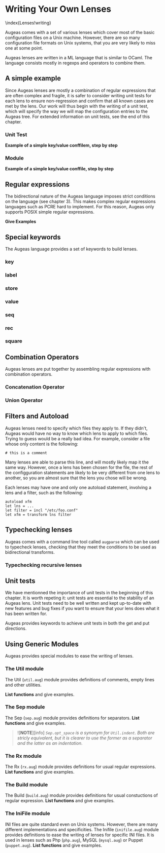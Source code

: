 # Writing Your Own Lenses 

\index{Lenses!writing}

Augeas comes with a set of various lenses which cover most of the basic configuration files on a Unix machine. However, there are so many configuration file formats on Unix systems, that you are very likely to miss one at some point.

Augeas lenses are written in a ML language that is similar to OCaml. The language consists mostly in regexps and operators to combine them.


## A simple example 

Since Augeas lenses are mostly a combination of regular expressions that are often complex and fragile, it is safer to consider writing unit tests for each lens to ensure non-regression and confirm that all known cases are met by the lens. Our work will thus begin with the writing of a unit test, which will specify the way we will map the configuration entries to the Augeas tree. For extended information on unit tests, see the end of this chapter.

### Unit Test 

__Example of a simple key/value conffilem, step by step__


### Module ### 


__Example of a simple key/value conffile, step by step__


## Regular expressions 

The bidirectional nature of the Augeas language imposes strict conditions on the language (see chapter 3). This makes complex regular expressions languages such as PCRE hard to implement. For this reason, Augeas only supports POSIX simple regular expressions.

__Give Examples__


## Special keywords 

The Augeas language provides a set of keywords to build lenses.


### key 


### label 


### store 


### value 


### seq 


### rec 


### square 



## Combination Operators 

Augeas lenses are put together by assembling regular expressions with combination operators.


### Concatenation Operator 


### Union Operator 


## Filters and Autoload 

Augeas lenses need to specify which files they apply to. If they didn't, Augeas would have no way to know which lens to apply to which files. Trying to guess would be a really bad idea. For example, consider a file whose only content is the following:

	# this is a comment

Many lenses are able to parse this line, and will mostly likely map it the same way. However, once a lens has been chosen for the file, the rest of the configguration statements are likely to be very different from one lens to another, so you are almost sure that the lens you chose will be wrong.

Each lenses may have one and only one autoload statement, involving a lens and a filter, such as the following:

	autoload xfm
	let lns = ...
	let filter = incl "/etc/foo.conf"
	let xfm = transform lns filter


## Typechecking lenses 


Augeas comes with a command line tool called `augparse` which can be used to typecheck lenses, checking that they meet the conditions to be used as bidirectional transforms.


### Typechecking recursive lenses 




## Unit tests 

We have mentionned the importance of unit tests in the beginning of this chapter. It is worth repeting it: unit tests are essential to the stability of an Augeas lens. Unit tests need to be well written and kept up-to-date with new features and bug fixes if you want to ensure that your lens does what it has been written for.

Augeas provides keywords to achieve unit tests in both the get and put directions.


## Using Generic Modules 

Augeas provides special modules to ease the writing of lenses.


### The Util module 

The Util (`util.aug`) module provides definitions of comments, empty lines and other utilities.

__List functions__ and give examples.


### The Sep module 

The Sep (`sep.aug`) module provides definitions for separators.
__List functions__ and give examples.

> ![**NOTE**][info] *`Sep.opt_space` is a synonym for `Util.indent`. Both are stricly equivalent, but it is clearer to use the former as a separator and the latter as an indentation.*


### The Rx module 

The Rx (`rx.aug`) module provides definitions for usual regular expressions.
__List functions__ and give examples.


### The Build module 

The Build (`build.aug`) module provides definitions for usual constuctions of regular expression.
__List functions__ and give examples.


### The IniFile module 

INI files are quite standard even on Unix systems. However, there are many different implementations and specificities. The Inifile (`inifile.aug`) module provides definitions to ease the writing of lenses for specific INI files. It is used in lenses such as Php (`php.aug`), MySQL (`mysql.aug`) or Puppet (`puppet.aug`).
__List functions__ and give examples.


